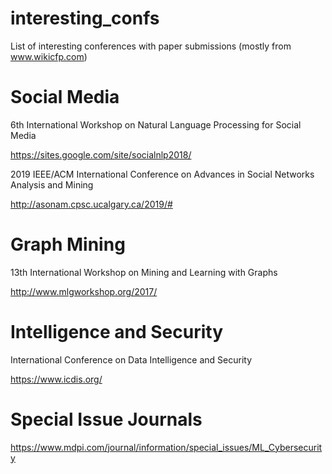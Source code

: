 # interesting_confs
List of interesting conferences with paper submissions (mostly from www.wikicfp.com)

# Social Media

6th International Workshop on Natural Language Processing for Social Media

https://sites.google.com/site/socialnlp2018/

2019 IEEE/ACM International Conference on Advances in Social Networks Analysis and Mining

http://asonam.cpsc.ucalgary.ca/2019/#

# Graph Mining

13th International Workshop on Mining and Learning with Graphs

http://www.mlgworkshop.org/2017/

# Intelligence and Security

International Conference on Data Intelligence and Security

https://www.icdis.org/

# Special Issue Journals

https://www.mdpi.com/journal/information/special_issues/ML_Cybersecurity

